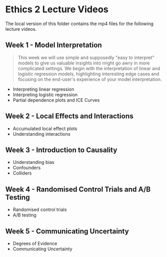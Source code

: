 # Ethics 2 Lecture Videos 

The local version of this folder contains the mp4 files for the following lecture videos. 

<!-- naming convention: ethics-2-video-1a-short_title.mp4 -->

## Week 1 - Model Interpretation

> This week we will use simple and supposedly "easy to interpret" models to give us valuable insights into might go awry in more complicated settings. We begin with the interpretation of linear and logistic regression models, highlighting interesting edge cases and focusing on the end-user's experience of your model interpretation.

- Interpreting linear regression
- Interpreting logistic regression 
- Partial dependence plots and ICE Curves 

## Week 2 - Local Effects and Interactions

- Accumulated local effect plots
- Understanding interactions

## Week 3 - Introduction to Causality

- Understanding bias
- Confounders
- Colliders

## Week 4 - Randomised Control Trials and A/B Testing

- Randomised control trials
- A/B testing

## Week 5 - Communicating Uncertainty

- Degrees of Evidence
- Communicating Uncertainty
















